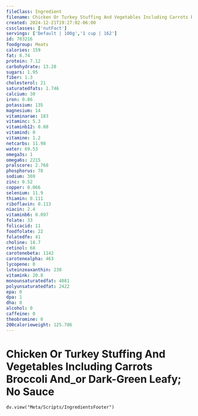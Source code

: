 ```yaml
---
fileClass: Ingredient
filename: Chicken Or Turkey Stuffing And Vegetables Including Carrots Broccoli And_or Dark-Green Leafy; No Sauce
created: 2024-12-21T19:27:02-06:00
cssclasses: ['nutFact']
servings: ['Default | 100g','1 cup | 162']
id: 783216
foodgroup: Meats
calories: 159
fat: 8.74
protein: 7.12
carbohydrate: 13.28
sugars: 1.95
fiber: 1.3
cholesterol: 21
saturatedfats: 1.746
calcium: 30
iron: 0.86
potassium: 135
magnesium: 14
vitaminarae: 183
vitaminc: 5.3
vitaminb12: 0.08
vitamind: 0
vitamine: 1.2
netcarbs: 11.98
water: 69.53
omega3s: 1
omega6s: 2215
pralscore: 2.768
phosphorus: 78
sodium: 369
zinc: 0.52
copper: 0.066
selenium: 11.9
thiamin: 0.111
riboflavin: 0.113
niacin: 2.4
vitaminb6: 0.097
folate: 33
folicacid: 11
foodfolate: 22
folatedfe: 41
choline: 18.7
retinol: 68
carotenebeta: 1142
carotenealpha: 463
lycopene: 0
luteinzeaxanthin: 230
vitamink: 20.8
monounsaturatedfat: 4081
polyunsaturatedfat: 2422
epa: 0
dpa: 1
dha: 0
alcohol: 0
caffeine: 0
theobromine: 0
200calorieweight: 125.786
---
```


# Chicken Or Turkey Stuffing And Vegetables Including Carrots Broccoli And_or Dark-Green Leafy; No Sauce

```dataviewjs
dv.view("Meta/Scripts/IngredientsFooter")
```